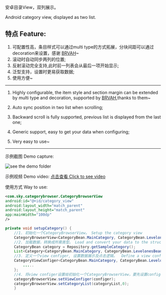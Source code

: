 安卓目录View，双列展示。

Android category view, displayed as two list. 

## 特点 Feature:

1. 可配置性高，条目样式可以通过multi type的方式拓展，分块间距可以通过decoration来设置，感谢 [BRVAH](https://github.com/CymChad/BaseRecyclerViewAdapterHelper)~
2. 滚动时自动同步两列的位置;
3. 反射滚动完全支持,此时前一列表会从最后一项开始显示;
4. 泛型支持，设置时更易获取数据;
5. 使用方便~

---

1. Highly configurable, the item style and section margin can be extended by multi type and decoration, supported by [BRVAH](https://github.com/CymChad/BaseRecyclerViewAdapterHelper),thanks to them~

2. Auto sync position in two list when scrolling;

3. Backward scroll is fully supported, previous list is displayed from the last one;

4. Generic support, easy to get your data when configuring;

5. Very easy to use~
   
---

示例截图 Demo capture:

![see the demo folder](https://raw.githubusercontent.com/candyguy242/CategroyView/master/demo/device-2019-08-21-175038.png)

示例视频 Demo video:
[点击查看 Click to see video](https://raw.githubusercontent.com/candyguy242/CategroyView/master/demo/device-2019-08-20-135249.mp4)

使用方式 Way to use:

```xml
<com.sky.categorybrowser.CategoryBrowserView
android:id="@+id/category_view"
android:layout_width="match_parent"
android:layout_height="match_parent"
app:mainWidth="100dp"
/>

```
```java
private void setupCategory() {
    //1. 初始化一个CategoryBrowserView。 Setup the category view
    CategoryBrowserView<CategoryBean.MainCategory, CategoryBean.LevelonesBean, CategoryItem> categoryBrowserView = findViewById(R.id.category_view);
    //2. 加载数据，转换成所需类型。 Load and convert your data to the structure required
    CategoryBean category = Repository.getSampleCategory();
    List<Category<CategoryBean.MainCategory, CategoryBean.LevelonesBean, CategoryItem>> categoryList = DemoCategoryViewConfiger.convertToCategory(category.getMainCategoryList());
    //3. 定义一个view configer, 设置数据展示及点击逻辑。  Define a view configer to define how to setup the category view  with your data
    CategoryViewConfiger<CategoryBean.MainCategory, CategoryBean.LevelonesBean, CategoryItem> configer = new DemoCategoryViewConfiger(MainActivity.this){
        .....
    };
    //4. 将view configer设置给初始化一个CategoryBrowserView，要先设置configer。Set the configer and data to the category view. Configer must be set before the data
    categoryBrowserView.setViewConfiger(configer);
    categoryBrowserView.setCategoryList(categoryList,0);
    }
```

